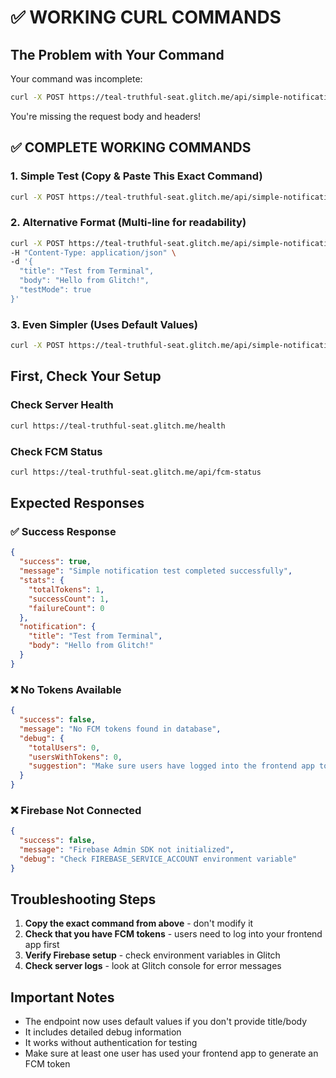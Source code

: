 # ✅ WORKING CURL COMMANDS

## The Problem with Your Command

Your command was incomplete:

```bash
curl -X POST https://teal-truthful-seat.glitch.me/api/simple-notification-test \
```

You're missing the request body and headers!

## ✅ COMPLETE WORKING COMMANDS

### 1. Simple Test (Copy & Paste This Exact Command)

```bash
curl -X POST https://teal-truthful-seat.glitch.me/api/simple-notification-test -H "Content-Type: application/json" -d '{"title":"Test from Terminal","body":"Hello from Glitch!"}'
```

### 2. Alternative Format (Multi-line for readability)

```bash
curl -X POST https://teal-truthful-seat.glitch.me/api/simple-notification-test \
-H "Content-Type: application/json" \
-d '{
  "title": "Test from Terminal",
  "body": "Hello from Glitch!",
  "testMode": true
}'
```

### 3. Even Simpler (Uses Default Values)

```bash
curl -X POST https://teal-truthful-seat.glitch.me/api/simple-notification-test -H "Content-Type: application/json" -d '{}'
```

## First, Check Your Setup

### Check Server Health

```bash
curl https://teal-truthful-seat.glitch.me/health
```

### Check FCM Status

```bash
curl https://teal-truthful-seat.glitch.me/api/fcm-status
```

## Expected Responses

### ✅ Success Response

```json
{
  "success": true,
  "message": "Simple notification test completed successfully",
  "stats": {
    "totalTokens": 1,
    "successCount": 1,
    "failureCount": 0
  },
  "notification": {
    "title": "Test from Terminal",
    "body": "Hello from Glitch!"
  }
}
```

### ❌ No Tokens Available

```json
{
  "success": false,
  "message": "No FCM tokens found in database",
  "debug": {
    "totalUsers": 0,
    "usersWithTokens": 0,
    "suggestion": "Make sure users have logged into the frontend app to generate FCM tokens"
  }
}
```

### ❌ Firebase Not Connected

```json
{
  "success": false,
  "message": "Firebase Admin SDK not initialized",
  "debug": "Check FIREBASE_SERVICE_ACCOUNT environment variable"
}
```

## Troubleshooting Steps

1. **Copy the exact command from above** - don't modify it
2. **Check that you have FCM tokens** - users need to log into your frontend app first
3. **Verify Firebase setup** - check environment variables in Glitch
4. **Check server logs** - look at Glitch console for error messages

## Important Notes

- The endpoint now uses default values if you don't provide title/body
- It includes detailed debug information
- It works without authentication for testing
- Make sure at least one user has used your frontend app to generate an FCM token
